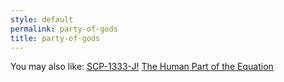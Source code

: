 ```yaml
---
style: default
permalink: party-of-gods
title: party-of-gods
---
```

You may also like:
[SCP-1333-J!](http://scp-wiki.net/scp-1333-j)
[The Human Part of the Equation](http://scp-wiki.net/the-human-part-of-the-equation)